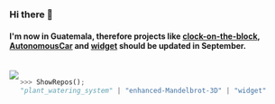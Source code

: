 ### Hi there 👋
#### I'm now in Guatemala, therefore projects like [clock-on-the-block](https://github.com/felop/clock-on-the-block), [AutonomousCar](https://github.com/felop/AutonomousCar) and [widget](https://github.com/felop/widget) should be updated in September.
<br/>

<img align="left" src="https://github-readme-stats.vercel.app/api/top-langs/?username=felop&layout=compact&hide=javascript&theme=github_dark"/>  

```python
>>> ShowRepos();
"plant_watering_system" | "enhanced-Mandelbrot-3D" | "widget"
```
